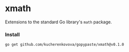 # xmath
Extensions to the standard Go library's `math` package.

### Install
```
go get github.com/kucherenkovova/gopypaste/xmath@v0.1.0
```